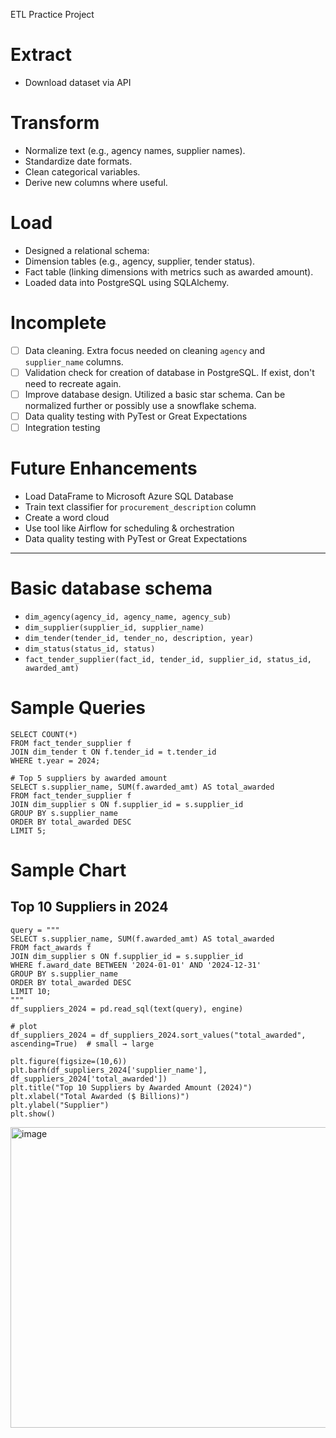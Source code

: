 ETL Practice Project

# Extract
- Download dataset via API

# Transform
- Normalize text (e.g., agency names, supplier names).
- Standardize date formats.
- Clean categorical variables.
- Derive new columns where useful.

# Load
- Designed a relational schema:
- Dimension tables (e.g., agency, supplier, tender status).
- Fact table (linking dimensions with metrics such as awarded amount).
- Loaded data into PostgreSQL using SQLAlchemy.

# Incomplete
- [ ] Data cleaning. Extra focus needed on cleaning `agency` and `supplier_name` columns. 
- [ ] Validation check for creation of database in PostgreSQL. If exist, don't need to recreate again.
- [ ] Improve database design. Utilized a basic star schema. Can be normalized further or possibly use a snowflake schema.
- [ ] Data quality testing with PyTest or Great Expectations
- [ ] Integration testing

# Future Enhancements
- Load DataFrame to Microsoft Azure SQL Database
- Train text classifier for `procurement_description` column
- Create a word cloud
- Use tool like Airflow for scheduling & orchestration
- Data quality testing with PyTest or Great Expectations

---

# Basic database schema

- `dim_agency(agency_id, agency_name, agency_sub)`  
- `dim_supplier(supplier_id, supplier_name)`  
- `dim_tender(tender_id, tender_no, description, year)`  
- `dim_status(status_id, status) ` 
- `fact_tender_supplier(fact_id, tender_id, supplier_id, status_id, awarded_amt)`

# Sample Queries

```
SELECT COUNT(*) 
FROM fact_tender_supplier f
JOIN dim_tender t ON f.tender_id = t.tender_id
WHERE t.year = 2024;

# Top 5 suppliers by awarded amount
SELECT s.supplier_name, SUM(f.awarded_amt) AS total_awarded
FROM fact_tender_supplier f
JOIN dim_supplier s ON f.supplier_id = s.supplier_id
GROUP BY s.supplier_name
ORDER BY total_awarded DESC
LIMIT 5;
```

# Sample Chart

## Top 10 Suppliers in 2024
```
query = """
SELECT s.supplier_name, SUM(f.awarded_amt) AS total_awarded
FROM fact_awards f
JOIN dim_supplier s ON f.supplier_id = s.supplier_id
WHERE f.award_date BETWEEN '2024-01-01' AND '2024-12-31'
GROUP BY s.supplier_name
ORDER BY total_awarded DESC
LIMIT 10;
"""
df_suppliers_2024 = pd.read_sql(text(query), engine)

# plot
df_suppliers_2024 = df_suppliers_2024.sort_values("total_awarded", ascending=True)  # small → large

plt.figure(figsize=(10,6))
plt.barh(df_suppliers_2024['supplier_name'], df_suppliers_2024['total_awarded'])
plt.title("Top 10 Suppliers by Awarded Amount (2024)")
plt.xlabel("Total Awarded ($ Billions)")
plt.ylabel("Supplier")
plt.show()
```

<img width="1097" height="481" alt="image" src="https://github.com/user-attachments/assets/f33bc0e1-df56-48f2-aa77-54375ce9f935" />



